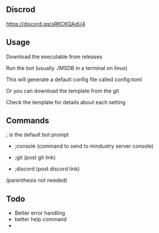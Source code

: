 ## Discrod
https://discord.gg/sRKCKQAdU4

## Usage
Download the executable from releases

Run the bot (usually ./MSDB in a terminal on linux)

This will generate a default config file called config.toml  

Or you can download the template from the git

Check the template for details about each setting

## Commands
; is the default bot prompt

- ;console (command to send to mindustry server console)

- ;git (post git link)

- ;discord (post discord link)

(parenthesis not needed)


## Todo
- Better error handling 
- better help command
-